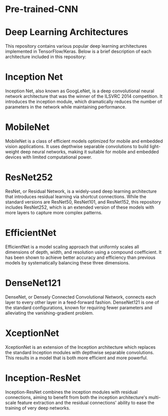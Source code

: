 # Pre-trained-CNN

# Deep Learning Architectures
This repository contains various popular deep learning architectures implemented in TensorFlow/Keras. Below is a brief description of each architecture included in this repository: 

# Inception Net

Inception Net, also known as GoogLeNet, is a deep convolutional neural network architecture that was the winner of the ILSVRC 2014 competition. It introduces the inception module, which dramatically reduces the number of parameters in the network while maintaining performance.  

# MobileNet

MobileNet is a class of efficient models optimized for mobile and embedded vision applications. It uses depthwise separable convolutions to build light-weight deep neural networks, making it suitable for mobile and embedded devices with limited computational power.  

# ResNet252

ResNet, or Residual Network, is a widely-used deep learning architecture that introduces residual learning via shortcut connections. While the standard versions are ResNet50, ResNet101, and ResNet152, this repository includes ResNet252, which is an extended version of these models with more layers to capture more complex patterns.  

# EfficientNet

EfficientNet is a model scaling approach that uniformly scales all dimensions of depth, width, and resolution using a compound coefficient. It has been shown to achieve better accuracy and efficiency than previous models by systematically balancing these three dimensions.  

# DenseNet121

DenseNet, or Densely Connected Convolutional Network, connects each layer to every other layer in a feed-forward fashion. DenseNet121 is one of the standard configurations, known for requiring fewer parameters and alleviating the vanishing-gradient problem.  

# XceptionNet

XceptionNet is an extension of the Inception architecture which replaces the standard Inception modules with depthwise separable convolutions. This results in a model that is both more efficient and more powerful.  

# Inception-ResNet

Inception-ResNet combines the inception modules with residual connections, aiming to benefit from both the inception architecture's multi-scale feature extraction and the residual connections' ability to ease the training of very deep networks.  
